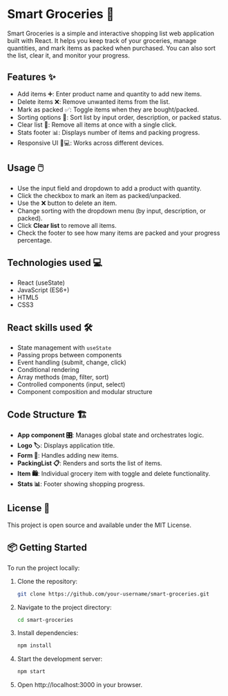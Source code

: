 # Smart Groceries 🛒

Smart Groceries is a simple and interactive shopping list web application built with React. It helps you keep track of your groceries, manage quantities, and mark items as packed when purchased. You can also sort the list, clear it, and monitor your progress.  

## Features ✨

- Add items ➕: Enter product name and quantity to add new items.  
- Delete items ❌: Remove unwanted items from the list.  
- Mark as packed ✅: Toggle items when they are bought/packed.  
- Sorting options 🔄: Sort list by input order, description, or packed status.  
- Clear list 🧹: Remove all items at once with a single click.  
- Stats footer 📊: Displays number of items and packing progress.  
- Responsive UI 📱💻: Works across different devices.  

## Usage 🖱️

- Use the input field and dropdown to add a product with quantity.  
- Click the checkbox to mark an item as packed/unpacked.  
- Use the ❌ button to delete an item.  
- Change sorting with the dropdown menu (by input, description, or packed).  
- Click **Clear list** to remove all items.  
- Check the footer to see how many items are packed and your progress percentage.  

## Technologies used 💻

- React (useState)  
- JavaScript (ES6+)  
- HTML5  
- CSS3  

## React skills used 🛠️

- State management with `useState`  
- Passing props between components  
- Event handling (submit, change, click)  
- Conditional rendering  
- Array methods (map, filter, sort)  
- Controlled components (input, select)  
- Component composition and modular structure  

## Code Structure 🏗️

- **App component 🎛️**: Manages global state and orchestrates logic.  
- **Logo 🏷️**: Displays application title.  
- **Form 📝**: Handles adding new items.  
- **PackingList 📋**: Renders and sorts the list of items.  
- **Item 🛍️**: Individual grocery item with toggle and delete functionality.  
- **Stats 📊**: Footer showing shopping progress.  

## License 📄

This project is open source and available under the MIT License.  

## 📦 Getting Started

To run the project locally:

1. Clone the repository:
   ```bash
   git clone https://github.com/your-username/smart-groceries.git
2. Navigate to the project directory:
   ```bash
   cd smart-groceries
4. Install dependencies:
   ```bash
   npm install
5. Start the development server:
   ```bash
   npm start
6. Open http://localhost:3000 in your browser.
